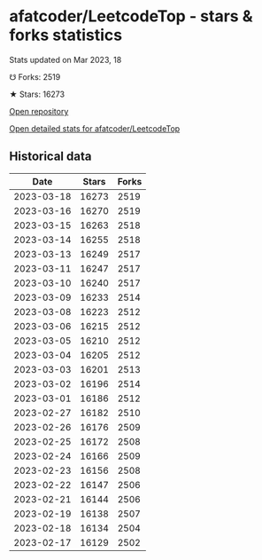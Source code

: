 # afatcoder/LeetcodeTop - stars & forks statistics

Stats updated on Mar 2023, 18

☋ Forks: 2519

★ Stars: 16273

[Open repository](https://github.com/afatcoder/LeetcodeTop)

[Open detailed stats for afatcoder/LeetcodeTop](https://reviewgithub.com/rep/afatcoder/LeetcodeTop)

## Historical data
| Date | Stars | Forks |
|------|-------|-------|
| 2023-03-18 | 16273 | 2519 | 
| 2023-03-16 | 16270 | 2519 | 
| 2023-03-15 | 16263 | 2518 | 
| 2023-03-14 | 16255 | 2518 | 
| 2023-03-13 | 16249 | 2517 | 
| 2023-03-11 | 16247 | 2517 | 
| 2023-03-10 | 16240 | 2517 | 
| 2023-03-09 | 16233 | 2514 | 
| 2023-03-08 | 16223 | 2512 | 
| 2023-03-06 | 16215 | 2512 | 
| 2023-03-05 | 16210 | 2512 | 
| 2023-03-04 | 16205 | 2512 | 
| 2023-03-03 | 16201 | 2513 | 
| 2023-03-02 | 16196 | 2514 | 
| 2023-03-01 | 16186 | 2512 | 
| 2023-02-27 | 16182 | 2510 | 
| 2023-02-26 | 16176 | 2509 | 
| 2023-02-25 | 16172 | 2508 | 
| 2023-02-24 | 16166 | 2509 | 
| 2023-02-23 | 16156 | 2508 | 
| 2023-02-22 | 16147 | 2506 | 
| 2023-02-21 | 16144 | 2506 | 
| 2023-02-19 | 16138 | 2507 | 
| 2023-02-18 | 16134 | 2504 | 
| 2023-02-17 | 16129 | 2502 | 

